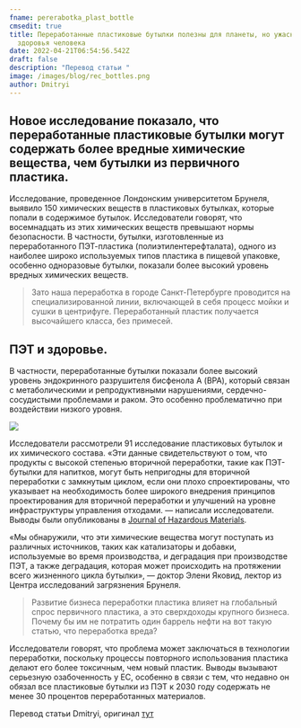 ```yaml
---
fname: pererabotka_plast_bottle
cmsedit: true
title: Переработанные пластиковые бутылки полезны для планеты, но ужасны для
  здоровья человека
date: 2022-04-21T06:54:56.542Z
draft: false
description: "Перевод статьи "
image: /images/blog/rec_bottles.png
author: Dmitryi
---
```

<!--StartFragment-->

## Новое исследование показало, что переработанные пластиковые бутылки могут содержать более вредные химические вещества, чем бутылки из первичного пластика.

Исследование, проведенное Лондонским университетом Брунеля, выявило 150 химических веществ в пластиковых бутылках, которые попали в содержимое бутылок. Исследователи говорят, что восемнадцать из этих химических веществ превышают нормы безопасности. В частности, бутылки, изготовленные из переработанного ПЭТ-пластика (полиэтилентерефталата), одного из наиболее широко используемых типов пластика в пищевой упаковке, особенно одноразовые бутылки, показали более высокий уровень вредных химических веществ.

> Зато наша переработка в городе Санкт-Петербурге проводится на специализированной линии, включающей в себя процесс мойки и сушки в центрифуге. Переработанный пластик получается высочайшего класса, без примесей.

## ПЭТ и здоровье.

В частности, переработанные бутылки показали более высокий уровень эндокринного разрушителя бисфенола А (BPA), который связан с метаболическими и репродуктивными нарушениями, сердечно-сосудистыми проблемами и раком. Это особенно проблематично при воздействии низкого уровня.

![](/images/blog/rec_bottles_trash.png)

Исследователи рассмотрели 91 исследование пластиковых бутылок и их химического состава. «Эти данные свидетельствуют о том, что продукты с высокой степенью вторичной переработки, такие как ПЭТ-бутылки для напитков, могут быть непригодны для вторичной переработки с замкнутым циклом, если они плохо спроектированы, что указывает на необходимость более широкого внедрения принципов проектирования для вторичной переработки и улучшений на уровне инфраструктуры управления отходами. — написали исследователи. Выводы были опубликованы в [Journal of Hazardous Materials](https://www.sciencedirect.com/science/article/abs/pii/S0304389422001984). 

«Мы обнаружили, что эти химические вещества могут поступать из различных источников, таких как катализаторы и добавки, используемые во время производства, и деградация при производстве ПЭТ, а также деградация, которая может происходить на протяжении всего жизненного цикла бутылки», — доктор Элени Яковид, лектор из Центра исследований загрязнения Брунеля. 

> Развитие бизнеса переработки пластика влияет на глобальный спрос первичного пластика, а это сверхдоходы крупного бизнеса. Почему бы им не потратить один баррель нефти на вот такую статью, что переработка вреда?

Исследователи говорят, что проблема может заключаться в технологии переработки, поскольку процессы повторного использования пластика делают его более токсичным, чем новый пластик. Выводы вызывают серьезную озабоченность у ЕС, особенно в связи с тем, что недавно он обязал все пластиковые бутылки из ПЭТ к 2030 году содержать не менее 30 процентов переработанных материалов.

Перевод статьи Dmitryi, оригинал [тут](https://www.greenqueen.com.hk/recycled-plastic-bottles-health-risks/)